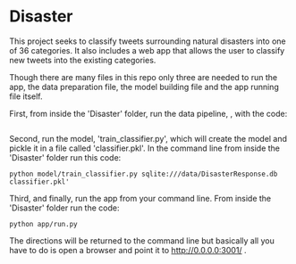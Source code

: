 # Disaster

This project seeks to classify tweets surrounding natural disasters into one of 36 categories. It also includes a web app that allows the user to classify new tweets into the existing categories. 

Though there are many files in this repo only three are needed to run the app, the data preparation file, the model building file and the app running file itself. 

First, from inside the 'Disaster' folder, run the data pipeline, , with the code:

```python process_data.py disaster_messages.csv disaster_categories.csv DisasterResponse.db'
```

Second, run the model, 'train_classifier.py', which will create the model and pickle it in a file called 'classifier.pkl'. In the command line from inside the 'Disaster' folder run this code: 
```
python model/train_classifier.py sqlite:///data/DisasterResponse.db classifier.pkl'
```
Third, and finally, run the app from your command line. From inside the 'Disaster' folder run the code:
```
python app/run.py
```
The directions will be returned to the command line but basically all you have to do is open a browser and point it to http://0.0.0.0:3001/ .

